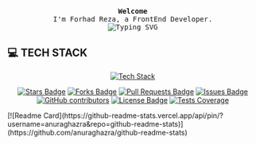 
<p align="center">
    <samp>
      <b>Welcome</b>
      <br />
      I'm Forhad Reza, a FrontEnd Developer.
      <br />
      <img
        src="https://readme-typing-svg.demolab.com?font=Iosevka&size=16&pause=1000&color=9D7CD8&center=true&vCenter=true&width=435&lines=I+code+efficient+and+elegant+programs"
        alt="Typing SVG"
      />
    </samp>
  </p>

<h2>💻 TECH STACK</h2>
<p align="center">
  <a href="https://skillicons.dev">
    <img src="https://skillicons.dev/icons?i=html,tailwind,js,ts,css,react,nodejs,py,postgres,mongodb,mysql,java,c,cpp,linux" alt="Tech Stack"/>
  </a>
</p>
<div align="center">
<a href="https://github.com/forhadreza43/awesome-github-profile-readme/stargazers"><img src="https://img.shields.io/github/stars/forhadreza43/awesome-github-profile-readme" alt="Stars Badge"/></a>
<a href="https://github.com/forhadreza43/awesome-github-profile-readme/network/members"><img src="https://img.shields.io/github/forks/forhadreza43/awesome-github-profile-readme" alt="Forks Badge"/></a>
<a href="https://github.com/forhadreza43/awesome-github-profile-readme/pulls"><img src="https://img.shields.io/github/issues-pr/forhadreza43/awesome-github-profile-readme?color=0088ff" alt="Pull Requests Badge"/></a>
<a href="https://github.com/forhadreza43/awesome-github-profile-readme/issues"><img src="https://img.shields.io/github/issues/forhadreza43/awesome-github-profile-readme?color=0088ff" alt="Issues Badge"/></a>
<a href="https://github.com/forhadreza43/awesome-github-profile-readme/graphs/contributors"><img alt="GitHub contributors" src="https://img.shields.io/github/contributors/forhadreza43/awesome-github-profile-readme?color=2b9348"></a>
<a href="https://github.com/forhadreza43/awesome-github-profile-readme/blob/master/LICENSE"><img src="https://img.shields.io/github/license/forhadreza43/awesome-github-profile-readme?color=2b9348" alt="License Badge"/></a>
<a href="https://codecov.io/gh/forhadreza43/github-readme-stats"><img alt="Tests Coverage" src="https://codecov.io/gh/forhadreza43/github-readme-stats/branch/master/graph/badge.svg" /></a>
</div>
<p>
    [![Readme Card](https://github-readme-stats.vercel.app/api/pin/?username=anuraghazra&repo=github-readme-stats)](https://github.com/anuraghazra/github-readme-stats)
</p>

<!-- <h1 align="center">Hi 👋, I'm Forhad Reza</h1>
<h3 align="center">A passionate frontend developer</h3> -->


<!--
**forhadreza43/forhadreza43** is a ✨ _special_ ✨ repository because its `README.md` (this file) appears on your GitHub profile.

Here are some ideas to get you started:

- 🔭 I’m currently working on ...
- 🌱 I’m currently learning ...
- 👯 I’m looking to collaborate on ...
- 🤔 I’m looking for help with ...
- 💬 Ask me about ...
- 📫 How to reach me: ...
- 😄 Pronouns: ...
- ⚡ Fun fact: ...
-->
